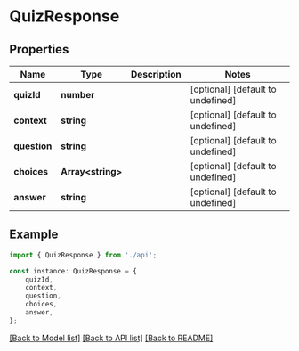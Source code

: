 # QuizResponse


## Properties

Name | Type | Description | Notes
------------ | ------------- | ------------- | -------------
**quizId** | **number** |  | [optional] [default to undefined]
**context** | **string** |  | [optional] [default to undefined]
**question** | **string** |  | [optional] [default to undefined]
**choices** | **Array&lt;string&gt;** |  | [optional] [default to undefined]
**answer** | **string** |  | [optional] [default to undefined]

## Example

```typescript
import { QuizResponse } from './api';

const instance: QuizResponse = {
    quizId,
    context,
    question,
    choices,
    answer,
};
```

[[Back to Model list]](../README.md#documentation-for-models) [[Back to API list]](../README.md#documentation-for-api-endpoints) [[Back to README]](../README.md)
